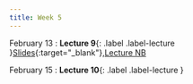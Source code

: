 ```yaml
---
title: Week 5
---
```


February 13
: **Lecture 9**{: .label .label-lecture }[Slides](https://docs.google.com/presentation/d/1Ps2tDxtq4hD4-xDyR_Gj0Dsxk2B2ROi8u9_LjdYWz7Y/edit?usp=sharing){:target="_blank"},[Lecture NB](https://data100.datahub.berkeley.edu/hub/user-redirect/git-pull?repo=https%3A%2F%2Fgithub.com%2FUCB-Econ-148%2Fecon148-sp24&branch=main&urlpath=lab%2Ftree%2Fecon148-sp24%2Flec%2FLec5.1%2FSQL_Demo_starwars.ipynb)


February 15
: **Lecture 10**{: .label .label-lecture }


